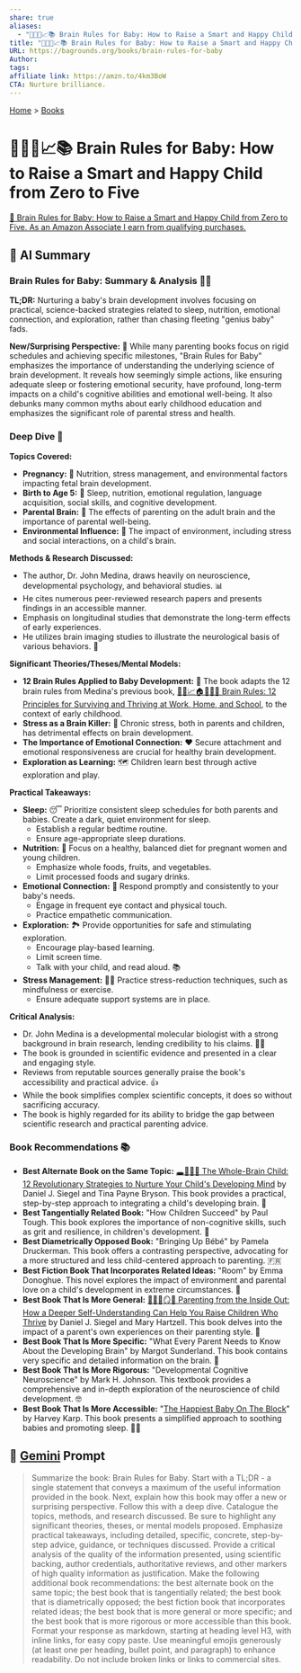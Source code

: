 ```yaml
---
share: true
aliases:
  - "👶🧠😊📈📚 Brain Rules for Baby: How to Raise a Smart and Happy Child from Zero to Five"
title: "👶🧠😊📈📚 Brain Rules for Baby: How to Raise a Smart and Happy Child from Zero to Five"
URL: https://bagrounds.org/books/brain-rules-for-baby
Author: 
tags: 
affiliate link: https://amzn.to/4km3BoW
CTA: Nurture brilliance.
---
```

[Home](../index.md) > [Books](./index.md)  
# 👶🧠😊📈📚 Brain Rules for Baby: How to Raise a Smart and Happy Child from Zero to Five  
[🛒 Brain Rules for Baby: How to Raise a Smart and Happy Child from Zero to Five. As an Amazon Associate I earn from qualifying purchases.](https://amzn.to/4km3BoW)  
  
## 🤖 AI Summary  
### Brain Rules for Baby: Summary & Analysis 👶🧠  
**TL;DR:** Nurturing a baby's brain development involves focusing on practical, science-backed strategies related to sleep, nutrition, emotional connection, and exploration, rather than chasing fleeting "genius baby" fads.  
  
**New/Surprising Perspective:** 🤯 While many parenting books focus on rigid schedules and achieving specific milestones, "Brain Rules for Baby" emphasizes the importance of understanding the underlying science of brain development. It reveals how seemingly simple actions, like ensuring adequate sleep or fostering emotional security, have profound, long-term impacts on a child's cognitive abilities and emotional well-being. It also debunks many common myths about early childhood education and emphasizes the significant role of parental stress and health.  
  
### Deep Dive 🔬  
**Topics Covered:**  
* **Pregnancy:** 🤰 Nutrition, stress management, and environmental factors impacting fetal brain development.  
* **Birth to Age 5:** 👶 Sleep, nutrition, emotional regulation, language acquisition, social skills, and cognitive development.  
* **Parental Brain:** 🧠 The effects of parenting on the adult brain and the importance of parental well-being.  
* **Environmental Influence:** 🌳 The impact of environment, including stress and social interactions, on a child's brain.  
  
**Methods & Research Discussed:**  
* The author, Dr. John Medina, draws heavily on neuroscience, developmental psychology, and behavioral studies. 📊  
* He cites numerous peer-reviewed research papers and presents findings in an accessible manner.  
* Emphasis on longitudinal studies that demonstrate the long-term effects of early experiences.  
* He utilizes brain imaging studies to illustrate the neurological basis of various behaviors. 🧠  
  
**Significant Theories/Theses/Mental Models:**  
* **12 Brain Rules Applied to Baby Development:** 📝 The book adapts the 12 brain rules from Medina's previous book, [🧠💡📈🏠🏢🧑‍🎓 Brain Rules: 12 Principles for Surviving and Thriving at Work, Home, and School](./brain-rules-12-principles-for-surviving-and-thriving-at-work-home-and-school.md), to the context of early childhood.  
* **Stress as a Brain Killer:** 🤯 Chronic stress, both in parents and children, has detrimental effects on brain development.  
* **The Importance of Emotional Connection:** ❤️ Secure attachment and emotional responsiveness are crucial for healthy brain development.  
* **Exploration as Learning:** 🗺️ Children learn best through active exploration and play.  
  
**Practical Takeaways:**  
* **Sleep:** 😴 Prioritize consistent sleep schedules for both parents and babies. Create a dark, quiet environment for sleep.  
    * Establish a regular bedtime routine.  
    * Ensure age-appropriate sleep durations.  
* **Nutrition:** 🍎 Focus on a healthy, balanced diet for pregnant women and young children.  
    * Emphasize whole foods, fruits, and vegetables.  
    * Limit processed foods and sugary drinks.  
* **Emotional Connection:** 🤗 Respond promptly and consistently to your baby's needs.  
    * Engage in frequent eye contact and physical touch.  
    * Practice empathetic communication.  
* **Exploration:** 🏞️ Provide opportunities for safe and stimulating exploration.  
    * Encourage play-based learning.  
    * Limit screen time.  
    * Talk with your child, and read aloud. 📚  
* **Stress Management:** 🧘‍♀️ Practice stress-reduction techniques, such as mindfulness or exercise.  
    * Ensure adequate support systems are in place.  
  
**Critical Analysis:**  
* Dr. John Medina is a developmental molecular biologist with a strong background in brain research, lending credibility to his claims. 🧑‍🔬  
* The book is grounded in scientific evidence and presented in a clear and engaging style.  
* Reviews from reputable sources generally praise the book's accessibility and practical advice. 👍  
* While the book simplifies complex scientific concepts, it does so without sacrificing accuracy.  
* The book is highly regarded for its ability to bridge the gap between scientific research and practical parenting advice.  
  
### Book Recommendations 📚  
* **Best Alternate Book on the Same Topic:** [🕳️🧠👶🏽 The Whole-Brain Child: 12 Revolutionary Strategies to Nurture Your Child's Developing Mind](./the-whole-brain-child.md) by Daniel J. Siegel and Tina Payne Bryson. This book provides a practical, step-by-step approach to integrating a child's developing brain. 🧠  
* **Best Tangentially Related Book:** "How Children Succeed" by Paul Tough. This book explores the importance of non-cognitive skills, such as grit and resilience, in children's development. 🌟  
* **Best Diametrically Opposed Book:** "Bringing Up Bébé" by Pamela Druckerman. This book offers a contrasting perspective, advocating for a more structured and less child-centered approach to parenting. 🇫🇷  
* **Best Fiction Book That Incorporates Related Ideas:** "Room" by Emma Donoghue. This novel explores the impact of environment and parental love on a child's development in extreme circumstances. 🚪  
* **Best Book That Is More General:** [🤱🏼🤿🪞🌱 Parenting from the Inside Out: How a Deeper Self-Understanding Can Help You Raise Children Who Thrive](./parenting-from-the-inside-out-how-a-deeper-self-understanding-can-help-you-raise-children-who-thrive.md) by Daniel J. Siegel and Mary Hartzell. This book delves into the impact of a parent's own experiences on their parenting style. 💖  
* **Best Book That Is More Specific:** "What Every Parent Needs to Know About the Developing Brain" by Margot Sunderland. This book contains very specific and detailed information on the brain. 🧠  
* **Best Book That Is More Rigorous:** "Developmental Cognitive Neuroscience" by Mark H. Johnson. This textbook provides a comprehensive and in-depth exploration of the neuroscience of child development. 🤓  
* **Best Book That Is More Accessible:** "[The Happiest Baby On The Block](./the-happiest-baby-on-the-block.md)" by Harvey Karp. This book presents a simplified approach to soothing babies and promoting sleep. 👶💤  
  
## 💬 [Gemini](https://gemini.google.com) Prompt  
> Summarize the book: Brain Rules for Baby. Start with a TL;DR - a single statement that conveys a maximum of the useful information provided in the book. Next, explain how this book may offer a new or surprising perspective. Follow this with a deep dive. Catalogue the topics, methods, and research discussed. Be sure to highlight any significant theories, theses, or mental models proposed. Emphasize practical takeaways, including detailed, specific, concrete, step-by-step advice, guidance, or techniques discussed. Provide a critical analysis of the quality of the information presented, using scientific backing, author credentials, authoritative reviews, and other markers of high quality information as justification. Make the following additional book recommendations: the best alternate book on the same topic; the best book that is tangentially related; the best book that is diametrically opposed; the best fiction book that incorporates related ideas; the best book that is more general or more specific; and the best book that is more rigorous or more accessible than this book. Format your response as markdown, starting at heading level H3, with inline links, for easy copy paste. Use meaningful emojis generously (at least one per heading, bullet point, and paragraph) to enhance readability. Do not include broken links or links to commercial sites.